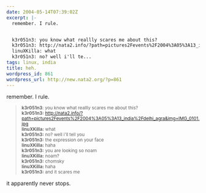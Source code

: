 ```yaml
---
date: 2004-05-14T07:39:02Z
excerpt: |-
  remember. I rule.


  k3r051n3: you know what reallly scares me about this?
  k3r051n3: http://nata2.info/?path=pictures2Fevents%2F2004%3A05%3A13_india%2Fdelhi_agra&img=IMG_0101.jpg
  linuXKilla: what
  k3r051n3: no? well i'll te...
tags: linux, india
title: heh.
wordpress_id: 861
wordpress_url: http://new.nata2.org/?p=861
---
```


remember. I rule.
<blockquote>
<small>
<b>k3r051n3</b>: you know what reallly scares me about this?<br/>
<b>k3r051n3:</b> <a href="http://nata2.info/?path=pictures%2Fevents%2F2004%3A05%3A13_india%2Fdelhi_agra&img=IMG_0101.jpg">http://nata2.info/?path=pictures2Fevents%2F2004%3A05%3A13_india%2Fdelhi_agra&img=IMG_0101.jpg</a><br/>
<b>linuXKilla:</b> what<br/>
<b>k3r051n3:</b> no? well i'll tell you<br/>
<b>k3r051n3:</b> the expression on your face<br/>
<b>linuXKilla:</b> haha<br/>
<b>k3r051n3:</b> you are looking so noam <br/>
<b>linuXKilla:</b> noam?<br/>
<b>k3r051n3:</b> chomsky<br/>
<b>linuXKilla:</b> haha<br/>
<b>k3r051n3:</b> and it scares me

</small>
</blockquote>
it apparently never stops. 
